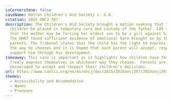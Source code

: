 ```yaml
---
isCornerstone: false
caseName: Halton Children's Aid Society v. G.K.
citation: 2015 ONCJ 307
description: The Children's Aid Society brought a motion seeking that the
  children be placed in temporary care and custody of the father. CAS subjects
  that the mother may be forcing her eldest son to be a girl against his wishes.
  The OHRT found sufficient evidence of emotional harm brought on by the
  parents. The Tribunal states that the child has the right to express himself
  the way he chooses and it is hoped that each parent will accept, respect and
  support him through his development.
takeaway: This case is important as it highlights how children have the right to
  freely express themselves in whichever way they choose.  Parents are
  encouraged to accept and respect their children's decisions.
url: https://www.canlii.org/en/on/oncj/doc/2015/2015oncj307/2015oncj307.html?resultIndex=1
themes:
  - Accessibility and Accomodation
  - Names
  - Pronouns
---
```

